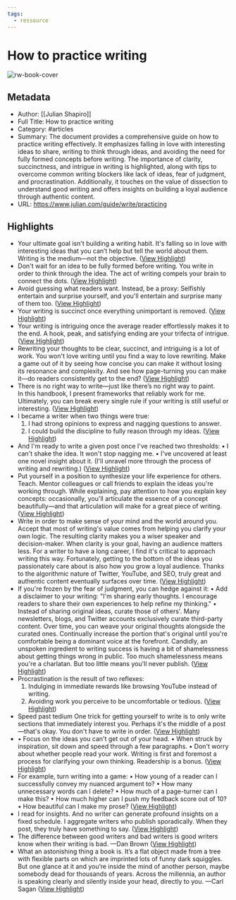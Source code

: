 ```yaml
---
tags:
  - ressource
---
```

# How to practice writing

![rw-book-cover](https://assets.website-files.com/54a5a40be53a05f34703dd18/5d3612c1918b28e348b1b374_writing%20opengraph.jpg)

## Metadata
- Author: [[Julian Shapiro]]
- Full Title: How to practice writing
- Category: #articles
- Summary: The document provides a comprehensive guide on how to practice writing effectively. It emphasizes falling in love with interesting ideas to share, writing to think through ideas, and avoiding the need for fully formed concepts before writing. The importance of clarity, succinctness, and intrigue in writing is highlighted, along with tips to overcome common writing blockers like lack of ideas, fear of judgment, and procrastination. Additionally, it touches on the value of dissection to understand good writing and offers insights on building a loyal audience through authentic content.
- URL: https://www.julian.com/guide/write/practicing

## Highlights
- Your ultimate goal isn't building a writing habit. It's falling so in love with interesting ideas that you can’t help but tell the world about them. Writing is the medium—not the objective. ([View Highlight](https://read.readwise.io/read/01hqqt7d6hacqp6mzgsjaa4r0g))
- Don't wait for an idea to be fully formed before writing. You write in order to think through the idea. The act of writing compels your brain to connect the dots. ([View Highlight](https://read.readwise.io/read/01hqqt96ykbcaapk0ff6dszznd))
- Avoid guessing what readers want. Instead, be a proxy: Selfishly entertain and surprise yourself, and you'll entertain and surprise many of them too. ([View Highlight](https://read.readwise.io/read/01hqqt9n6zaqj7ep9dacdqf5x9))
- Your writing is succinct once everything unimportant is removed. ([View Highlight](https://read.readwise.io/read/01hqqt9t00gaygb2p8m5mtv6ah))
- Your writing is intriguing once the average reader effortlessly makes it to the end. A hook, peak, and satisfying ending are your trifecta of intrigue. ([View Highlight](https://read.readwise.io/read/01hqqta5zt3m782gb4t26320am))
- Rewriting your thoughts to be clear, succinct, and intriguing is a lot of work. You won't love writing until you find a way to love rewriting. Make a game out of it by seeing how concise you can make it without losing its resonance and complexity. And see how page-turning you can make it—do readers consistently get to the end? ([View Highlight](https://read.readwise.io/read/01hqqtb7bncn26tcrqddf98eq8))
- There is no right way to write—just like there’s no right way to paint. In this handbook, I present frameworks that reliably work for me. Ultimately, you can break every single rule if your writing is still useful or interesting. ([View Highlight](https://read.readwise.io/read/01hqqtbymzabp2qfwdcxp2c4tt))
- I became a writer when two things were true:
  1. I had strong opinions to express and nagging questions to answer.
  2. I could build the discipline to fully reason through my ideas. ([View Highlight](https://read.readwise.io/read/01hqqtdefgkznbvjgrn8acf4za))
- And I'm ready to write a given post once I've reached two thresholds:
  • I can't shake the idea. It won't stop nagging me.
  • I've uncovered at least one novel insight about it. (I'll unravel more through the process of writing and rewriting.) ([View Highlight](https://read.readwise.io/read/01hqqte0c5fpz9ne0djbq4teth))
- Put yourself in a position to synthesize your life experience for others. Teach. Mentor colleagues or call friends to explain the ideas you're working through. While explaining, pay attention to how you explain key concepts: occasionally, you'll articulate the essence of a concept beautifully—and that articulation will make for a great piece of writing. ([View Highlight](https://read.readwise.io/read/01hqqtf46ymd9kz16vyzg6anym))
- Write in order to make sense of your mind and the world around you. Accept that most of writing's value comes from helping you clarify your own logic. The resulting clarity makes you a wiser speaker and decision-maker.
  When clarity is your goal, having an audience matters less. For a writer to have a long career, I find it's critical to approach writing this way.
  Fortunately, getting to the bottom of the ideas you passionately care about is also how you grow a loyal audience. Thanks to the algorithmic nature of Twitter, YouTube, and SEO, truly great and authentic content eventually surfaces over time. ([View Highlight](https://read.readwise.io/read/01hqqthzw2rccq7ebj57tdtqhx))
- If you're frozen by the fear of judgment, you can hedge against it:
  • Add a disclaimer to your writing: "I'm sharing early thoughts. I encourage readers to share their own experiences to help refine my thinking."
  • Instead of sharing original ideas, curate those of others'. Many newsletters, blogs, and Twitter accounts exclusively curate third-party content. Over time, you can weave your original thoughts alongside the curated ones. Continually increase the portion that's original until you're comfortable being a dominant voice at the forefront.
  Candidly, an unspoken ingredient to writing success is having a bit of shamelessness about getting things wrong in public. Too much shamelessness means you're a charlatan. But too little means you'll never publish. ([View Highlight](https://read.readwise.io/read/01hqqtmhjx7whe5aajcv9g9rx0))
- Procrastination is the result of two reflexes: 
  1. Indulging in immediate rewards like browsing YouTube instead of writing.
  2. Avoiding work you perceive to be uncomfortable or tedious. ([View Highlight](https://read.readwise.io/read/01hqqtnabnrzg7n74aww7g61yn))
- Speed past tedium
  One trick for getting yourself to write is to only write sections that immediately interest you. Perhaps it's the middle of a post—that's okay. You don't have to write in order. ([View Highlight](https://read.readwise.io/read/01hqqtqx5maw82e2w98td3pkc4))
- • Focus on the ideas you can't get out of your head.
  • When struck by inspiration, sit down and speed through a few paragraphs.
  • Don't worry about whether people read your work. Writing is first and foremost a process for clarifying your own thinking. Readership is a bonus. ([View Highlight](https://read.readwise.io/read/01hqqtr6d0zb9s4xsqgz3w16dc))
- For example, turn writing into a game: 
  • How young of a reader can I successfully convey my nuanced argument to?
  • How many unnecessary words can I delete?
  • How much of a page-turner can I make this?
  • How much higher can I push my feedback score out of 10?
  • How beautiful can I make my prose? ([View Highlight](https://read.readwise.io/read/01hqqtsfxh4hwm01nzt94s4h42))
- I read for insights. And no writer can generate profound insights on a fixed schedule. I aggregate writers who publish sporadically. When they post, they truly have something to say. ([View Highlight](https://read.readwise.io/read/01hqqttfwf8peb3py3mxmtm7d6))
- The difference between good writers and bad writers is good writers know when their writing is bad. 
  —Dan Brown ([View Highlight](https://read.readwise.io/read/01hqqtxwz8563mg9wgstnhmzmj))
- What an astonishing thing a book is. It’s a flat object made from a tree with flexible parts on which are imprinted lots of funny dark squiggles. But one glance at it and you’re inside the mind of another person, maybe somebody dead for thousands of years. Across the millennia, an author is speaking clearly and silently inside your head, directly to you. 
  —Carl Sagan ([View Highlight](https://read.readwise.io/read/01hqqtzd9cbb9w3bjz2c5dgft1))
